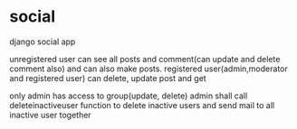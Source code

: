 # social
django social app

unregistered user can see all posts and comment(can update and delete comment also) and can also make posts.
registered user(admin,moderator and registered user) can delete, update post and get

only admin has access to group(update, delete)
admin shall call deleteinactiveuser function to delete inactive users and send mail to all inactive user together
